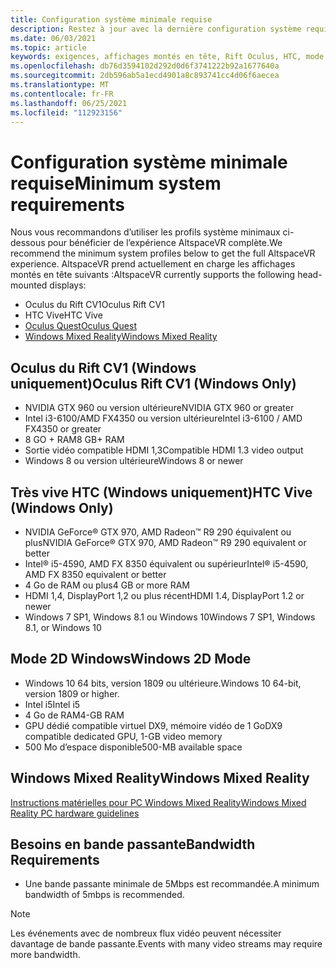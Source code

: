 ```yaml
---
title: Configuration système minimale requise
description: Restez à jour avec la dernière configuration système requise pour AltspaceVR sur les écrans montés en tête, le rift Oculus et les appareils très vives HTC.
ms.date: 06/03/2021
ms.topic: article
keywords: exigences, affichages montés en tête, Rift Oculus, HTC, mode 2D Windows
ms.openlocfilehash: db76d3594102d292d0d6f3741222b92a1677640a
ms.sourcegitcommit: 2db596ab5a1ecd4901a8c893741cc4d06f6aecea
ms.translationtype: MT
ms.contentlocale: fr-FR
ms.lasthandoff: 06/25/2021
ms.locfileid: "112923156"
---
```

# <a name="minimum-system-requirements"></a><span data-ttu-id="30ba6-104">Configuration système minimale requise</span><span class="sxs-lookup"><span data-stu-id="30ba6-104">Minimum system requirements</span></span>

<span data-ttu-id="30ba6-105">Nous vous recommandons d’utiliser les profils système minimaux ci-dessous pour bénéficier de l’expérience AltspaceVR complète.</span><span class="sxs-lookup"><span data-stu-id="30ba6-105">We recommend the minimum system profiles below to get the full AltspaceVR experience.</span></span> <span data-ttu-id="30ba6-106">AltspaceVR prend actuellement en charge les affichages montés en tête suivants :</span><span class="sxs-lookup"><span data-stu-id="30ba6-106">AltspaceVR currently supports the following head-mounted displays:</span></span>

* <span data-ttu-id="30ba6-107">Oculus du Rift CV1</span><span class="sxs-lookup"><span data-stu-id="30ba6-107">Oculus Rift CV1</span></span>
* <span data-ttu-id="30ba6-108">HTC Vive</span><span class="sxs-lookup"><span data-stu-id="30ba6-108">HTC Vive</span></span>
* [<span data-ttu-id="30ba6-109">Oculus Quest</span><span class="sxs-lookup"><span data-stu-id="30ba6-109">Oculus Quest</span></span>](oculus-installation.md)
* [<span data-ttu-id="30ba6-110">Windows Mixed Reality</span><span class="sxs-lookup"><span data-stu-id="30ba6-110">Windows Mixed Reality</span></span>](wmr-installation.md)

## <a name="oculus-rift-cv1-windows-only"></a><span data-ttu-id="30ba6-111">Oculus du Rift CV1 (Windows uniquement)</span><span class="sxs-lookup"><span data-stu-id="30ba6-111">Oculus Rift CV1 (Windows Only)</span></span>

* <span data-ttu-id="30ba6-112">NVIDIA GTX 960 ou version ultérieure</span><span class="sxs-lookup"><span data-stu-id="30ba6-112">NVIDIA GTX 960 or greater</span></span> 
* <span data-ttu-id="30ba6-113">Intel i3-6100/AMD FX4350 ou version ultérieure</span><span class="sxs-lookup"><span data-stu-id="30ba6-113">Intel i3-6100 / AMD FX4350 or greater</span></span> 
* <span data-ttu-id="30ba6-114">8 GO + RAM</span><span class="sxs-lookup"><span data-stu-id="30ba6-114">8 GB+ RAM</span></span> 
* <span data-ttu-id="30ba6-115">Sortie vidéo compatible HDMI 1,3</span><span class="sxs-lookup"><span data-stu-id="30ba6-115">Compatible HDMI 1.3 video output</span></span> 
* <span data-ttu-id="30ba6-116">Windows 8 ou version ultérieure</span><span class="sxs-lookup"><span data-stu-id="30ba6-116">Windows 8 or newer</span></span> 

## <a name="htc-vive-windows-only"></a><span data-ttu-id="30ba6-117">Très vive HTC (Windows uniquement)</span><span class="sxs-lookup"><span data-stu-id="30ba6-117">HTC Vive (Windows Only)</span></span>

* <span data-ttu-id="30ba6-118">NVIDIA GeForce® GTX 970, AMD Radeon™ R9 290 équivalent ou plus</span><span class="sxs-lookup"><span data-stu-id="30ba6-118">NVIDIA GeForce® GTX 970, AMD Radeon™ R9 290 equivalent or better</span></span>
* <span data-ttu-id="30ba6-119">Intel® i5-4590, AMD FX 8350 équivalent ou supérieur</span><span class="sxs-lookup"><span data-stu-id="30ba6-119">Intel® i5-4590, AMD FX 8350 equivalent or better</span></span>   
* <span data-ttu-id="30ba6-120">4 Go de RAM ou plus</span><span class="sxs-lookup"><span data-stu-id="30ba6-120">4 GB or more RAM</span></span>
* <span data-ttu-id="30ba6-121">HDMI 1,4, DisplayPort 1,2 ou plus récent</span><span class="sxs-lookup"><span data-stu-id="30ba6-121">HDMI 1.4, DisplayPort 1.2 or newer</span></span>
* <span data-ttu-id="30ba6-122">Windows 7 SP1, Windows 8.1 ou Windows 10</span><span class="sxs-lookup"><span data-stu-id="30ba6-122">Windows 7 SP1, Windows 8.1, or Windows 10</span></span>

## <a name="windows-2d-mode"></a><span data-ttu-id="30ba6-123">Mode 2D Windows</span><span class="sxs-lookup"><span data-stu-id="30ba6-123">Windows 2D Mode</span></span>

* <span data-ttu-id="30ba6-124">Windows 10 64 bits, version 1809 ou ultérieure.</span><span class="sxs-lookup"><span data-stu-id="30ba6-124">Windows 10 64-bit, version 1809 or higher.</span></span>
* <span data-ttu-id="30ba6-125">Intel i5</span><span class="sxs-lookup"><span data-stu-id="30ba6-125">Intel i5</span></span>
* <span data-ttu-id="30ba6-126">4 Go de RAM</span><span class="sxs-lookup"><span data-stu-id="30ba6-126">4-GB RAM</span></span>
* <span data-ttu-id="30ba6-127">GPU dédié compatible virtuel DX9, mémoire vidéo de 1 Go</span><span class="sxs-lookup"><span data-stu-id="30ba6-127">DX9 compatible dedicated GPU, 1-GB video memory</span></span>
* <span data-ttu-id="30ba6-128">500 Mo d’espace disponible</span><span class="sxs-lookup"><span data-stu-id="30ba6-128">500-MB available space</span></span> 

## <a name="windows-mixed-reality"></a><span data-ttu-id="30ba6-129">Windows Mixed Reality</span><span class="sxs-lookup"><span data-stu-id="30ba6-129">Windows Mixed Reality</span></span>

[<span data-ttu-id="30ba6-130">Instructions matérielles pour PC Windows Mixed Reality</span><span class="sxs-lookup"><span data-stu-id="30ba6-130">Windows Mixed Reality PC hardware guidelines</span></span>](https://docs.microsoft.com/windows/mixed-reality/enthusiast-guide/windows-mixed-reality-minimum-pc-hardware-compatibility-guidelines)

## <a name="bandwidth-requirements"></a><span data-ttu-id="30ba6-131">Besoins en bande passante</span><span class="sxs-lookup"><span data-stu-id="30ba6-131">Bandwidth Requirements</span></span>

* <span data-ttu-id="30ba6-132">Une bande passante minimale de 5Mbps est recommandée.</span><span class="sxs-lookup"><span data-stu-id="30ba6-132">A minimum bandwidth of 5mbps is recommended.</span></span>

> [!NOTE]
> <span data-ttu-id="30ba6-133">Les événements avec de nombreux flux vidéo peuvent nécessiter davantage de bande passante.</span><span class="sxs-lookup"><span data-stu-id="30ba6-133">Events with many video streams may require more bandwidth.</span></span>